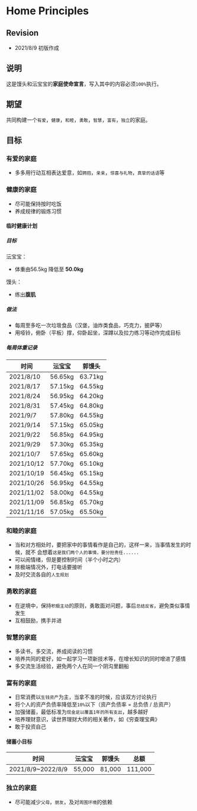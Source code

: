# Home Principles

## Revision
- 2021/8/9  初版作成

## 说明
这是馒头和沄宝宝的**家庭使命宣言**，写入其中的内容必须`100%`执行。

## 期望
共同构建一个`有爱`，`健康`，`和睦`，`勇敢`，`智慧`，`富有`，`独立`的家庭。


## 目标

### 有爱的家庭
- 多多用行动互相表达爱意，如`拥抱`，`亲亲`，`惊喜与礼物`，`真挚的话语`等

### 健康的家庭
- 尽可能保持按时吃饭
- 养成规律的锻炼习惯

#### 临时健康计划
##### 目标
沄宝宝：
- 体重由56.5kg 降低至 **50.0kg**

馒头：
- 练出**腹肌**

##### 做法
- 每周至多吃一次垃圾食品（汉堡，油炸类食品，巧克力，披萨等）
- 用哑铃，俯卧（平板）撑，仰卧起坐，深蹲以及拉力练习等动作完成目标

##### 每周体重记录
|  时间      | 沄宝宝    | 郭馒头   |
| -----------| --------  | -------  |
| 2021/8/10  | 56.65kg   | 63.71kg  |
| 2021/8/17  | 57.15kg   | 64.55kg  |
| 2021/8/24  | 56.95kg   | 64.20kg  |
| 2021/8/31  | 57.45kg   | 64.80kg  |
| 2021/9/7   | 57.80kg   | 64.55kg  |
| 2021/9/14  | 57.15kg   | 65.05kg  |
| 2021/9/22  | 56.85kg   | 64.95kg  |
| 2021/9/29  | 57.30kg   | 65.35kg  |
| 2021/10/7  | 57.65kg   | 65.60kg  |
| 2021/10/12 | 57.70kg   | 65.10kg  |
| 2021/10/19 | 56.45kg   | 65.15kg  |
| 2021/10/26 | 56.95kg   | 64.55kg  |
| 2021/11/02 | 58.00kg   | 64.55kg  |
| 2021/11/09 | 56.85kg   | 65.70kg  |
| 2021/11/16 | 57.05kg   | 65.50kg  |

### 和睦的家庭
- 当和对方相处时，要把家中的事情看作是自己的，这样一来，当事情发生的时候，就不
会想着`这是我们两个人的事情，要分担责任......`
- 可以闹情绪，但是要控制时间（半个小时之内）
- 除极端情况外，打电话要接听
- 及时交流各自的`人生规划`

### 勇敢的家庭
- 在逆境中，保持`积极主动`的原则，勇敢面对问题，事后`总结反省`，避免类似事情发生
- 互相鼓励，携手并进

### 智慧的家庭
- 多读书，多交流，养成阅读的习惯
- 培养共同的爱好，如一起学习一项新技术等，在增长知识的同时增进了感情
- 多交流生活经验，避免两个人在同一个阴沟里翻船

### 富有的家庭
- 日常消费以`生钱资产`为主，当拿不准的时候，应该双方讨论执行
- 将个人的资产负债率降低至`10%`以下（资产负债率 = 总负债 / 总资产）
- 加强储蓄，最低标准为`现金足以覆盖1年的所有支出`，越多越好
- 培养理财意识，读世界理财大师的相关著作，如《穷查理宝典》
- 敢于投资自己

#### 储蓄小目标
|  时间             | 沄宝宝   | 郭馒头  |  总额    |
| ----------------- | -------- | ------- | -------- |
| 2021/8/9~2022/8/9 | 55,000   | 81,000  |  111,000 |

### 独立的家庭
- 尽可能减少`父母`，`朋友`，及对`周围环境`的依赖

